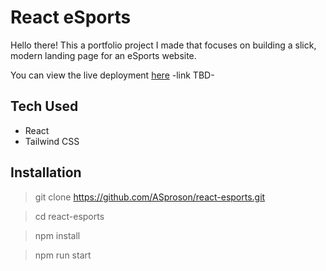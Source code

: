 # React eSports

Hello there! This a portfolio project I made that focuses on building a slick, modern landing page for an eSports website. 

You can view the live deployment [here]() -link TBD-

## Tech Used

- React
- Tailwind CSS

## Installation

> git clone https://github.com/ASproson/react-esports.git

> cd react-esports

> npm install

> npm run start